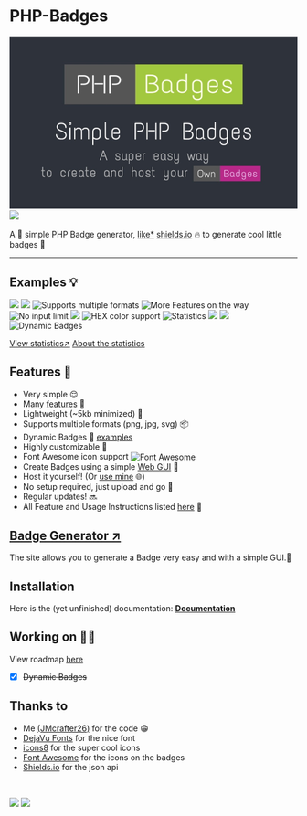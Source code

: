# PHP-Badges
<img alt="Banner" src=".github/banner.jpg">

<img src="https://api.jm26.net/badge?g&icon=f09b&color=44CC11&url=/github/v/release/jmcrafter26/php-badges" height="20px" >

A 🔧 simple PHP Badge generator, [like*](https://github.com/JMcrafter26/php-badges/blob/main/.github/optical-difference.jpg?raw=true) <a href="https://shields.io" target="_blank">shields.io</a> 🔥 to generate cool little badges 🌟

<hr>

## Examples 💡
<div style="display: inline-block;">
<img src="https://api.jm26.net/badge/?g&label=PHP&message=Badges&format=png&resizeoutput=false" height="20px">
<img src="https://api.jm26.net/badge/?g&label=Own&message=Badges&color=C60B8A&format=png&resizeoutput=false" height="20px">
<img src="https://api.jm26.net/badge/?format=jpg&label=Supports&message=multiple%20formats&color=orange&resizeoutput=false" height="20px" alt="Supports multiple formats">
<img src="https://api.jm26.net/badge/?label=More%20cool%20features&message=on%20their%20way!&color=violet&resizeoutput=false" height="20px" alt="More Features on the way">
<img src="https://api.jm26.net/badge/?label=No%20input&message=LIMIT!LIMIT!LIMIT!LIMIT!LIMIT!LIMIT!LIMIT!LIMIT!&color=brightgreen&resizeoutput=false&scale=35" height="20px" alt="No input limit">
<img src="https://api.jm26.net/badge/beta?url=https://shields.io/github/stars/jmcrafter26/php-badges.json&color=FFDB2D&label=Stars" height="20px">
<img src="https://api.jm26.net/badge/?label=HEX%20color&message=support&color=0596a3&resizeoutput=false" height="20px" alt="HEX color support">
<img src="https://api.jm26.net/badge/statistics?resizeoutput=false" height="20px" alt="Statistics">
<img src="https://api.jm26.net/badge/beta?g&icon=f09b&format=png&scale=20&resizeoutput=false" height="20px" alt=" ">
<img src="https://api.jm26.net/badge/beta?url=https://raw.githubusercontent.com/JMcrafter26/status/master/api/badge-api/uptime.json&label=Badge%20API%20Uptime" height="20px" alt=" ">
<img src="https://api.jm26.net/badge?g&label=Dynamic&icon=f209&message=Badges&color=7B16FF" height="20px" alt="Dynamic Badges" >

</div>

<a href="https://api.jm26.net/badge/statistics?accuratecount=true&resizeoutput=false" target="_blank">View statistics↗</a> [About the statistics ](https://github.com/JMcrafter26/php-badges/blob/main/About%20the%20statistics.md)

## Features 🌟

- Very simple 😌
- Many [features](https://php-badges.rf.gd/php-badges/usage) 🤯
- Lightweight (~5kb minimized) 💪
- Supports multiple formats (png, jpg, svg) 📦
- Dynamic Badges 🔄 [examples](https://php-badges.rf.gd/php-badges/usage#dynamic-url)
- Highly customizable 🎨
- Font Awesome icon support <img height="20" src="https://raw.githubusercontent.com/FortAwesome/Font-Awesome/master/svgs/brands/font-awesome.svg?sanitize=true" alt="Font Awesome" style="vertical-align: middle;">
- Create Badges using a simple [Web GUI](https://test.jm26.net/Badge-generator) 📌
- Host it yourself! (Or [use mine](https://php-badges.rf.gd/php-badges/usage) 🌐)
- No setup required, just upload and go 🚀
- Regular updates! 🔜
- All Feature and Usage Instructions listed [here](https://php-badges.rf.gd/php-badges/usage) 📑


## [Badge Generator ↗](https://test.jm26.net/badge-generator/)
The site allows you to generate a Badge very easy and with a simple GUI.🧩

## Installation

Here is the (yet unfinished) documentation: **[Documentation](https://php-badges.rf.gd/)**

## Working on 👨‍💻

View roadmap [here](https://test.jm26.net/roadmap/public/board/53146a913989d9ff776a89fb22c05977d08a596626c92234eca76a7de031)

- [x] ~~Dynamic Badges~~

## Thanks to
- Me [(JMcrafter26)](https://test.jm26.net/list) for the code 😁
- [DejaVu Fonts](https://dejavu-fonts.github.io/) for the nice font
- [icons8](https://icons8.com) for the super cool icons
- [Font Awesome](https://fontawesome.com) for the icons on the badges
- [Shields.io](https://shields.io) for the json api

<br/>

<img src="https://test.jm26.net/api/php-badges-views" height="20px" style="display: inline-block;"> <img src="https://api.jm26.net/badge/beta?url=https://raw.githubusercontent.com/JMcrafter26/status/master/api/badge-api/uptime.json&label=Badge%20API%20Uptime" height="20px" style="display: inline-block;">

